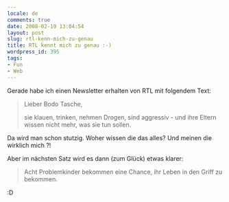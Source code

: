 ```yaml
---
locale: de
comments: true
date: 2008-02-19 13:04:54
layout: post
slug: rtl-kenn-mich-zu-genau
title: RTL kennt mich zu genau :-)
wordpress_id: 395
tags:
- Fun
- Web
---
```


Gerade habe ich einen Newsletter erhalten von RTL mit folgendem Text:

> Lieber Bodo Tasche,
> 
> sie klauen, trinken, nehmen Drogen, sind aggressiv - und ihre Eltern wissen
> nicht mehr, was sie tun sollen.

Da wird man schon stutzig. Woher wissen die das alles? Und meinen die wirklich
mich ?!

Aber im nächsten Satz wird es dann (zum Glück) etwas klarer:

> Acht Problemkinder bekommen eine Chance, ihr Leben in den Griff zu bekommen.

:D
